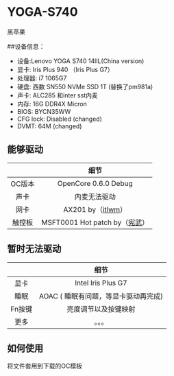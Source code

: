 # YOGA-S740
黑苹果


##设备信息：
* 设备:Lenovo YOGA S740 14llL(China version)
* 显卡: Iris Plus 940 （Iris Plus G7）
* 处理器: i7 1065G7
* 硬盘: 西数 SN550 NVMe SSD 1T (替换了pm981a)
* 声卡: ALC285 和inter sst内麦
* 内存: 16G DDR4X Micron 
* BIOS: BYCN35WW
* CFG lock: Disabled (changed)
* DVMT: 64M (changed)





## 能够驱动
|  | 细节 |
|:-: | :-:|
|OC版本|OpenCore 0.6.0 Debug|
|声卡|  内麦无法驱动 |
|网卡| AX201 by（[itlwm](https://github.com/OpenIntelWireless/itlwm)）|
|触控板|MSFT0001 Hot patch by（[宪武](https://github.com/daliansky/OC-little)）|


## 暂时无法驱动
|  | 细节 |
|:-: | :-:|
|显卡|Intel Iris Plus  G7 |
|睡眠| AOAC ( 睡眠有问题，等显卡驱动再完成)|
|Fn按键|亮度调节以及按键映射|
|更多|。。。|


## 如何使用
将文件套用到下载的OC模板
